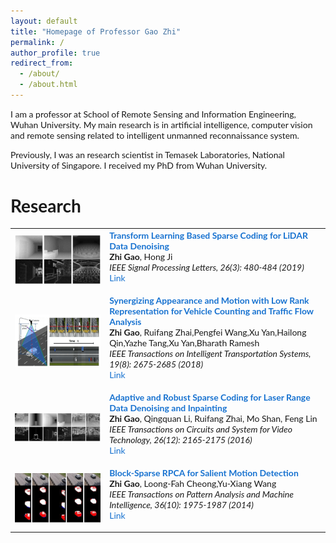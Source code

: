 ```yaml
---
layout: default
title: "Homepage of Professor Gao Zhi"
permalink: /
author_profile: true
redirect_from: 
  - /about/
  - /about.html
---
```


I am a professor at School of Remote Sensing and Information Engineering, Wuhan University. My main research is in artificial intelligence, computer vision and remote sensing related to intelligent unmanned reconnaissance system.

Previously, I was an research scientist in Temasek Laboratories, National University of Singapore. I received my PhD from Wuhan University.

# Research
<style type="text/css">
    /* Color scheme stolen from Sergey Karayev */
    a {
    color: #1772d0;
    text-decoration:none !important;
    }
    a:focus, a:hover {
    color: #f09228;
    text-decoration:none !important;
    }
    table,td,th,tr{
    	border:none !important;
    }
    body,td,th,tr,p,a {
    font-family: 'Lato', Verdana, Helvetica, sans-serif;
    }
    strong {
    font-family: 'Lato', Verdana, Helvetica, sans-serif;
    }
    heading {
    font-family: 'Lato', Verdana, Helvetica, sans-serif;
    }
    papertitle {
    font-family: 'Lato', Verdana, Helvetica, sans-serif;
    font-weight: 700
    }
    name {
    font-family: 'Lato', Verdana, Helvetica, sans-serif;
    }
    .one
    {
    width: 160px;
    height: 160px;
    position: relative;
    }
    .two
    {
    width: 160px;
    height: 160px;
    position: absolute;
    transition: opacity .2s ease-in-out;
    -moz-transition: opacity .2s ease-in-out;
    -webkit-transition: opacity .2s ease-in-out;
    }
    .fade {
     transition: opacity .2s ease-in-out;
     -moz-transition: opacity .2s ease-in-out;
     -webkit-transition: opacity .2s ease-in-out;
    }
    span.highlight {
        background-color: #ffffd0;
    }
</style>


<!-- ################################  CONTENT START  #######################################-->
<table width="100%" align="center" border="0" cellspacing="0" cellpadding="0">
   <tbody>
    <!-- ------------ Paper Start  ----------------- -->
    <tr>
      <td width="30%">
         <img src="./images/paper2019a.png">
      </td>
      <td valign="top" width="70%">
        <a href="https://ieeexplore.ieee.org/document/8629321"> 
          <papertitle>Transform Learning Based Sparse Coding for LiDAR Data Denoising</papertitle> 
        </a>
    <br>
        <strong>Zhi Gao</strong>, 
        Hong Ji
    <br>
        <em> IEEE Signal Processing Letters, 26(3):	480‐484	(2019) </em> <br>
        <a href="https://ieeexplore.ieee.org/document/8629321">Link</a>
        <p></p>
        <p></p>
      </td>
    </tr>    
    <!-- ------------ Paper End ----------------- -->    
    <!-- ------------ Paper Start  ----------------- -->
    <tr>
      <td width="30%">
         <img src="./images/paper2018.png">
      </td>
      <td valign="top" width="70%">
        <a href="https://ieeexplore.ieee.org/document/8168342"> 
          <papertitle>Synergizing	Appearance and Motion with Low Rank Representation	 for	 Vehicle	 Counting	 and	 Traffic	 Flow	 Analysis</papertitle> 
        </a>
    <br>
        <strong>Zhi Gao</strong>, 
        Ruifang Zhai,Pengfei Wang,Xu Yan,Hailong Qin,Yazhe Tang,Xu Yan,Bharath Ramesh
    <br>
        <em> IEEE Transactions on Intelligent Transportation Systems,	 19(8):	
2675‐2685	(2018) </em> <br>
        <a href="https://ieeexplore.ieee.org/document/8168342">Link</a>
        <p></p>
        <p></p>
      </td>
    </tr>    
    <!-- ------------ Paper End ----------------- --> 
    <!-- ------------ Paper Start  ----------------- -->
    <tr>
      <td width="30%">
         <img src="./images/paper2016.png">
      </td>
      <td valign="top" width="70%">
        <a href="https://ieeexplore.ieee.org/document/7302018"> 
          <papertitle>Adaptive and Robust Sparse Coding for Laser Range Data Denoising and Inpainting</papertitle> 
        </a>
    <br>
        <strong>Zhi Gao</strong>, 
        Qingquan Li, Ruifang Zhai, Mo Shan, Feng Lin
    <br>
        <em> IEEE Transactions on Circuits and System for
Video Technology,	26(12):	2165‐2175	(2016) </em> <br>
        <a href="https://ieeexplore.ieee.org/document/7302018">Link</a>
        <p></p>
        <p></p>
      </td>
    </tr>    
    <!-- ------------ Paper End ----------------- -->         
    <!-- ------------ Paper Start  ----------------- -->
    <tr>
      <td width="30%">
         <img src="./images/paper2014.png">
      </td>
      <td valign="top" width="70%">
        <a href="https://ieeexplore.ieee.org/document/6781644"> 
          <papertitle>Block-Sparse RPCA for Salient Motion Detection</papertitle> 
        </a>
    <br>
        <strong>Zhi Gao</strong>, 
        Loong-Fah Cheong,Yu-Xiang Wang
    <br>
        <em>IEEE
Transactions on Pattern Analysis and Machine Intelligence, 36(10):	1975‐1987	(2014)	</em> <br>
        <a href="https://ieeexplore.ieee.org/document/6781644">Link</a>
        <p></p>
        <p></p>
      </td>
    </tr>
    <!-- ------------ Paper End  ----------------- -->
</tbody></table>
